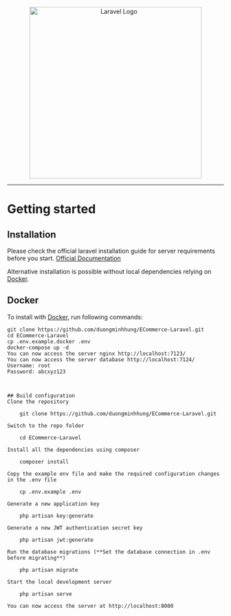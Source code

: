 <p align="center"><a href="https://laravel.com" target="_blank"><img src="https://raw.githubusercontent.com/laravel/art/master/logo-lockup/5%20SVG/2%20CMYK/1%20Full%20Color/laravel-logolockup-cmyk-red.svg" width="400" alt="Laravel Logo"></a></p>





----------

# Getting started

## Installation

Please check the official laravel installation guide for server requirements before you start. [Official Documentation](https://laravel.com/docs/9.x/installation)

Alternative installation is possible without local dependencies relying on [Docker](#docker). 
## Docker

To install with [Docker](https://www.docker.com), run following commands:

```
git clone https://github.com/duongminhhung/ECommerce-Laravel.git
cd ECommerce-Laravel
cp .env.example.docker .env
docker-compose up -d
You can now access the server nginx http://localhost:7123/
You can now access the server database http://localhost:7124/ 
Username: root
Password: abcxyz123



## Build configuration
Clone the repository

    git clone https://github.com/duongminhhung/ECommerce-Laravel.git

Switch to the repo folder

    cd ECommerce-Laravel

Install all the dependencies using composer

    composer install

Copy the example env file and make the required configuration changes in the .env file

    cp .env.example .env

Generate a new application key

    php artisan key:generate

Generate a new JWT authentication secret key

    php artisan jwt:generate

Run the database migrations (**Set the database connection in .env before migrating**)

    php artisan migrate

Start the local development server

    php artisan serve

You can now access the server at http://localhost:8000






```

